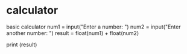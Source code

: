 # calculator
basic calculator
num1 = input("Enter a number: ")
num2 = input("Enter another number: ")
result = float(num1) + float(num2)

print (result)
